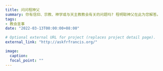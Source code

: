 ```yaml
---
title: 问问程神父
summary: 你有信仰、宗教、神学或与天主教教会有关的问题吗? 程明聪神父在此为您解答。
tags:
- 教会圣事
date: "2022-03-13T00:00:00+08:00"

# Optional external URL for project (replaces project detail page).
external_link: "http://askfrfrancis.org/"

image:
  caption:
  focal_point: ""
---
```

